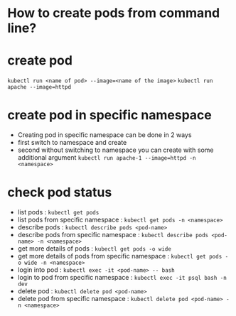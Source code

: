 # How to create pods from command line?

# create pod
`kubectl run <name of pod> --image=<name of the image>`
`kubectl run apache --image=httpd`

# create pod in specific namespace
- Creating pod in specific namespace can be done in 2 ways
- first switch to namespace and create
- second without switching to namespace you can create with some additional argument
  `kubectl run apache-1 --image=httpd -n <namespace>`

# check pod status
- list pods                                        : `kubectl get pods`
- list pods from specific namespace                : `kubectl get pods -n <namespace>`
- describe pods                                    : `kubectl describe pods <pod-name>`
- describe pods from specific namespace            : `kubectl describe pods <pod-name> -n <namespace>`
- get more details of pods                         : `kubectl get pods -o wide`
- get more details of pods from specific namespace : `kubectl get pods -o wide -n <namespace>`
- login into pod                                   : `kubectl exec -it <pod-name> -- bash`
- login to pod from specific namespace             : `kubectl exec -it psql bash -n dev`
- delete pod                                       : `kubectl delete pod <pod-name>`
- delete pod from specific namespace               : `kubectl delete pod <pod-name> -n <namespace>`
